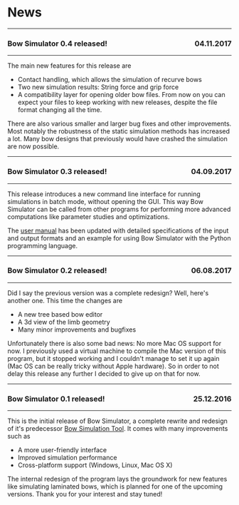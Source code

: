 # News

---

### <p style="text-align:left;">Bow Simulator 0.4 released! <span style="float:right;">04.11.2017</span></p>

---

The main new features for this release are

* Contact handling, which allows the simulation of recurve bows
* Two new simulation results: String force and grip force
* A compatibility layer for opening older bow files. From now on you can expect your files to keep working with new releases, despite the file format changing all the time.

There are also various smaller and larger bug fixes and other improvements.
Most notably the robustness of the static simulation methods has increased a lot.
Many bow designs that previously would have crashed the simulation are now possible.

---

### <p style="text-align:left;">Bow Simulator 0.3 released! <span style="float:right;">04.09.2017</span></p>

---

This release introduces a new command line interface for running simulations in batch mode, without opening the GUI. This way Bow Simulator can be called from other programs for performing more advanced computations like parameter studies and optimizations.

The [user manual](resources.md) has been updated with detailed specifications of the input and output formats and an example for using Bow Simulator with the Python programming language.

---

### <p style="text-align:left;">Bow Simulator 0.2 released! <span style="float:right;">06.08.2017</span></p>

---

Did I say the previous version was a complete redesign? Well, here's another one. This time the changes are

* A new tree based bow editor
* A 3d view of the limb geometry
* Many minor improvements and bugfixes

Unfortunately there is also some bad news: No more Mac OS support for now. I previously used a virtual machine to compile the Mac version of this program, but it stopped working and I couldn't manage to set it up again (Mac OS can be really tricky without Apple hardware). So in order to not delay this release any further I decided to give up on that for now.

---

### <p style="text-align:left;">Bow Simulator 0.1 released! <span style="float:right;">25.12.2016</span></p>

---

This is the initial release of Bow Simulator, a complete rewrite and redesign of it's predecessor [Bow Simulation Tool](https://sourceforge.net/projects/bowsimulationtool).
It comes with many improvements such as

* A more user-friendly interface
* Improved simulation performance
* Cross-platform support (Windows, Linux, Mac OS X)

The internal redesign of the program lays the groundwork for new features like simulating laminated bows, which is planned for one of the upcoming versions.
Thank you for your interest and stay tuned!
